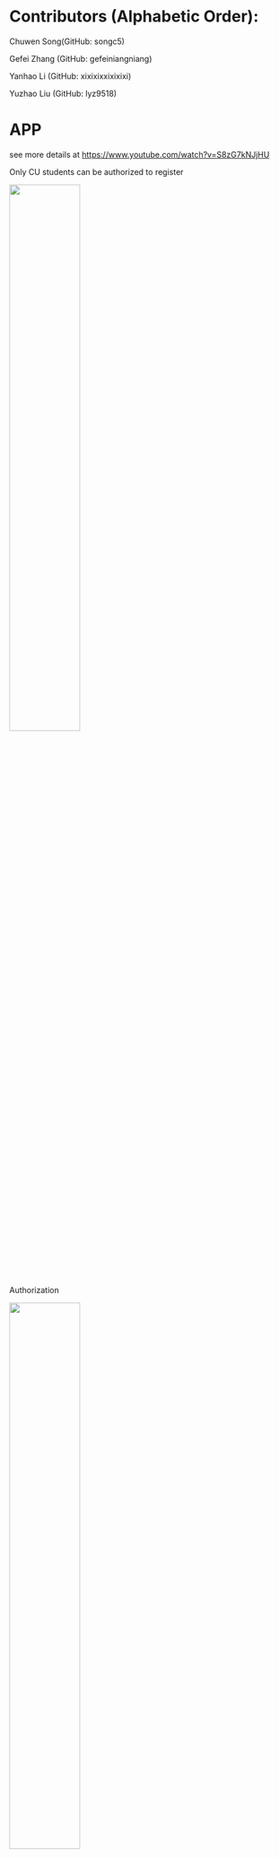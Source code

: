 # Contributors (Alphabetic Order): 
  Chuwen Song(GitHub: songc5)
  
  Gefei Zhang (GitHub: gefeiniangniang) 
  
  Yanhao Li (GitHub: xixixixxixixixi)
  
  Yuzhao Liu (GitHub: lyz9518)

# APP
see more details at https://www.youtube.com/watch?v=S8zG7kNJjHU

Only CU students can be authorized to register

<img height="50%" src="stuffForReadme/WechatIMG80.png" width="50%"/> 

Authorization

<img height="50%" src="stuffForReadme/WechatIMG81.png" width="50%"/>

Fill in basic personal information

<img height="50%" src="stuffForReadme/WechatIMG82 1.jpeg" width="50%"/>

You have two options, start a trip or monitor a trip

<img height="50%" src="stuffForReadme/WechatIMG78.jpeg" width="50%"/>

Start your trip with your group! Any abnormal action is 
monitored and will trigger SMS notification to your 
emergency contact.

<img height="50%" src="stuffForReadme/WechatIMG83.png" width="50%"/>

Trip Monitoring. If you are listed as a emergency 
contact by your friends, then you have access to all of your friends' routes and 
real time location.

<img height="50%" src="stuffForReadme/WechatIMG79.png" width="50%"/>

# Architecture

<img src="stuffForReadme/Untitled Diagram.drawio.png"/>

# cu_walk
Columbia University Walk Partner Finder

Main Page:
http://6998frontendtest.s3-website-us-east-1.amazonaws.com

Login page: 

https://lionwalkonetwo.auth.us-east-1.amazoncognito.com/login?redirect_uri=https%3A%2F%2F6998frontendtest.s3.amazonaws.com%2FcognitoRedirect.html&response_type=token&client_id=uudop5ji4a930hd2ld8gio4qn

